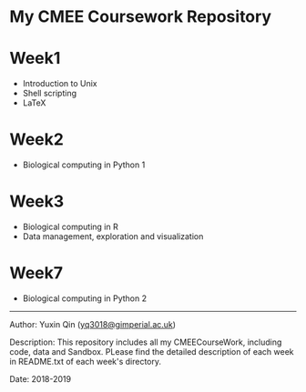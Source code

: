 # My CMEE Coursework Repository

# Week1
 * Introduction to Unix
 * Shell scripting
 * LaTeX

# Week2
 * Biological computing in Python 1

# Week3
 * Biological computing in R
 * Data management, exploration and visualization
 
# Week7
 * Biological computing in Python 2
----------------------------------

Author: Yuxin Qin (yq3018@gimperial.ac.uk)

Description: This repository includes all my CMEECourseWork, including code, data and Sandbox. PLease find the detailed description of each week in README.txt of each week's directory.

Date: 2018-2019
